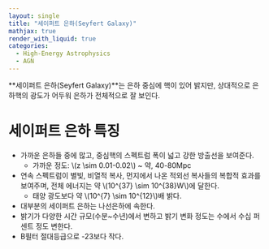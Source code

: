 ```yaml
---
layout: single
title: "세이퍼트 은하(Seyfert Galaxy)"
mathjax: true
render_with_liquid: true
categories:
  - High-Energy Astrophysics
  - AGN
---  
```


**세이퍼트 은하(Seyfert Galaxy)**는 은하 중심에 핵이 있어 밝지만, 상대적으로 은하핵의 광도가 어두워 은하가 전체적으로 잘 보인다. 

# 세이퍼트 은하 특징
- 가까운 은하들 중에 많고, 중심핵의 스펙트럼 폭이 넓고 강한 방출선을 보여준다. 
    - 가까운 정도: \\(z \sim 0.01-0.02\\) ~ 약, 40-80Mpc
- 연속 스펙트럼이 별빛, 비열적 복사, 먼지에서 나온 적외선 복사들의 복합적 효과를 보여주며, 전체 에너지는 약 \\(10^{37} \sim 10^{38}W\\)에 달한다. 
    - 태양 광도보다 약 \\(10^{7} \sim 10^{12}\\)배 밝다. 
- 대부분의 세이퍼트 은하는 나선은하에 속한다. 
- 밝기가 다양한 시간 규모(수분~수년)에서 변하고 밝기 변화 정도는 수에서 수십 퍼센트 정도 변한다. 
- B필터 절대등급으로 -23보다 작다.